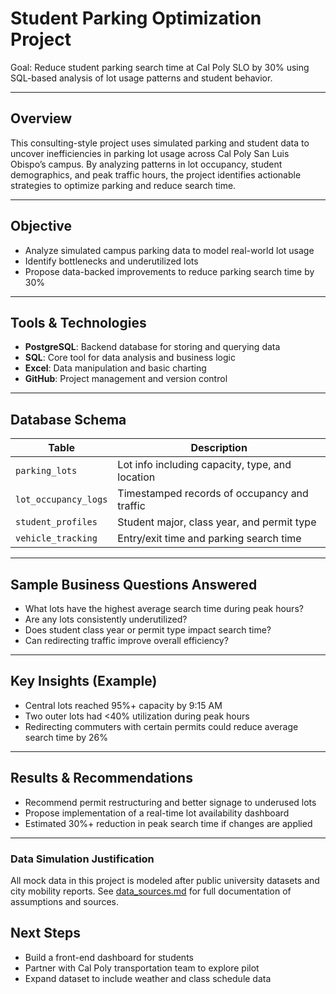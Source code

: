 # Student Parking Optimization Project

Goal: Reduce student parking search time at Cal Poly SLO by 30% using SQL-based analysis of lot usage patterns and student behavior.

---

## Overview

This consulting-style project uses simulated parking and student data to uncover inefficiencies in parking lot usage across Cal Poly San Luis Obispo’s campus. By analyzing patterns in lot occupancy, student demographics, and peak traffic hours, the project identifies actionable strategies to optimize parking and reduce search time.

---

## Objective

- Analyze simulated campus parking data to model real-world lot usage  
- Identify bottlenecks and underutilized lots  
- Propose data-backed improvements to reduce parking search time by 30%

---

## Tools & Technologies

- **PostgreSQL**: Backend database for storing and querying data  
- **SQL**: Core tool for data analysis and business logic  
- **Excel**: Data manipulation and basic charting  
- **GitHub**: Project management and version control

---

## Database Schema

| Table               | Description |
|--------------------|-------------|
| `parking_lots`     | Lot info including capacity, type, and location |
| `lot_occupancy_logs` | Timestamped records of occupancy and traffic |
| `student_profiles` | Student major, class year, and permit type |
| `vehicle_tracking` | Entry/exit time and parking search time |

---

## Sample Business Questions Answered

- What lots have the highest average search time during peak hours?  
- Are any lots consistently underutilized?  
- Does student class year or permit type impact search time?  
- Can redirecting traffic improve overall efficiency?

---

## Key Insights (Example)

- Central lots reached 95%+ capacity by 9:15 AM  
- Two outer lots had <40% utilization during peak hours  
- Redirecting commuters with certain permits could reduce average search time by 26%

---

## Results & Recommendations

- Recommend permit restructuring and better signage to underused lots  
- Propose implementation of a real-time lot availability dashboard  
- Estimated 30%+ reduction in peak search time if changes are applied

---

### Data Simulation Justification

All mock data in this project is modeled after public university datasets and city mobility reports. See [data_sources.md](./data_sources.md) for full documentation of assumptions and sources.


## Next Steps

- Build a front-end dashboard for students  
- Partner with Cal Poly transportation team to explore pilot  
- Expand dataset to include weather and class schedule data
